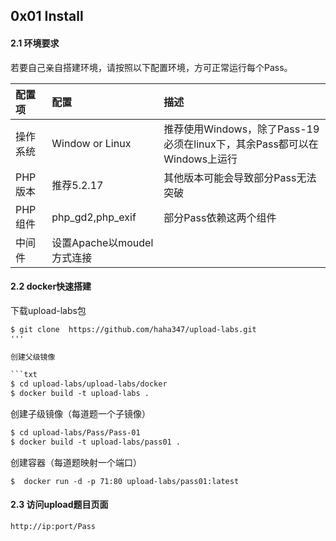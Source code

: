 ## 0x01 Install

#### 2.1 环境要求

若要自己亲自搭建环境，请按照以下配置环境，方可正常运行每个Pass。

|配置项|配置|描述|
|:---|:---|:---|
|操作系统|Window or Linux|推荐使用Windows，除了Pass-19必须在linux下，其余Pass都可以在Windows上运行|
|PHP版本|推荐5.2.17|其他版本可能会导致部分Pass无法突破|
|PHP组件|php_gd2,php_exif|部分Pass依赖这两个组件|
|中间件|设置Apache以moudel方式连接||

#### 2.2 docker快速搭建

下载upload-labs包

```txt
$ git clone  https://github.com/haha347/upload-labs.git
'''

创建父级镜像

```txt
$ cd upload-labs/upload-labs/docker
$ docker build -t upload-labs .
```

创建子级镜像（每道题一个子镜像）

```txt
$ cd upload-labs/Pass/Pass-01
$ docker build -t upload-labs/pass01 .
```

创建容器（每道题映射一个端口）

```
$  docker run -d -p 71:80 upload-labs/pass01:latest
```

#### 2.3 访问upload题目页面

```txt
http://ip:port/Pass
```



